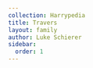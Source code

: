 ```yaml
---
collection: Harrypedia
title: Travers
layout: family
author: Luke Schierer
sidebar:
  order: 1
---
```




